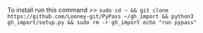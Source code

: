 To install run this command >> `sudo cd ~ && git clone https://github.com/Looney-git/PyPass ~/gh_import && python3 gh_import/setup.py && sudo rm -r gh_import echo "run pypass"` 
